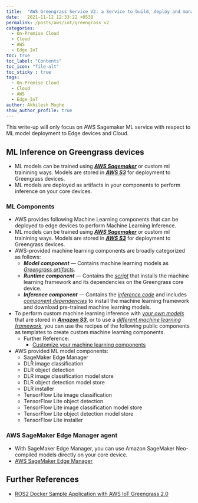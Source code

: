```yaml
---
title:  "AWS Greengrass Service V2: a Service to build, deploy and manage IoT applications on Edge Devices"
date:   2021-11-12 12:33:22 +0530
permalink: /posts/aws/iot/greengrass_v2
categories:
  - On-Premise Cloud
  - Cloud
  - AWS
  - Edge IoT
toc: true
toc_label: "Contents"
toc_icon: "file-alt"
toc_sticky : true
tags:
  - On-Premise Cloud
  - Cloud
  - AWS
  - Edge IoT
author: Akhilesh Moghe
show_author_profile: true
---
```


This write-up will only focus on AWS Sagemaker ML service with respect to ML model deployment to Edge devices and Cloud.

## ML Inference on Greengrass devices
  - ML models can be trained using __*<u>AWS Sagemaker</u>*__ or custom ml trainining ways. Models are stored in __*<u>AWS S3</u>*__ for deployment to Greengrass devices.
  - ML models are deployed as artifacts in your components to perform inference on your core devices.

### ML Components
  - AWS provides following Machine Learning components that can be deployed to edge devices to perform Machine Learning Inference.
  - ML models can be trained using __*<u>AWS Sagemaker</u>*__ or custom ml trainining ways. Models are stored in __*<u>AWS S3</u>*__ for deployment to Greengrass devices.
  - AWS-provided machine learning components are broadly categorized as follows:
    - __*Model component*__ — Contains machine learning models as *<u>Greengrass artifacts</u>*.
    - __*Runtime component*__ — Contains the *<u>script</u>* that installs the machine learning framework and its dependencies on the Greengrass core device.
    - __*Inference component*__ — Contains the *<u>inference code</u>* and includes *<u>component dependencies</u>* to install the machine learning framework and download pre-trained machine learning models.
  - To perform custom machine learning inference with *<u>your own models</u>* that are stored in __*<u>Amazon S3</u>*__, or to use a *<u>different machine learning framework</u>*, you can use the recipes of the following public components as templates to create custom machine learning components.
    - Further Reference:
      - [Customize your machine learning components](https://docs.aws.amazon.com/greengrass/v2/developerguide/ml-customization.html)
  - AWS provided ML model components:
    - SageMaker Edge Manager
    - DLR image classification
    - DLR object detection
    - DLR image classification model store
    - DLR object detection model store
    - DLR installer
    - TensorFlow Lite image classification
    - TensorFlow Lite object detection
    - TensorFlow Lite image classification model store
    - TensorFlow Lite object detection model store
    - TensorFlow Lite installer

### AWS SageMaker Edge Manager agent
  - With SageMaker Edge Manager, you can use Amazon SageMaker Neo-compiled models directly on your core device.
  - [AWS SageMaker Edge Manager](/_posts/aws/ml/sagemaker/edge)



## Further References
  - [ROS2 Docker Sample Application with AWS IoT Greengrass 2.0](https://github.com/aws-samples/greengrass-v2-docker-ros-demo)
  
